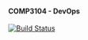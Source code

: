 #### COMP3104 - DevOps

[![Build Status](https://app.travis-ci.com/JasonO0619/comp3104.svg?token=tdZ7Mq64WSqvLMuxpHt4&branch=master)](https://app.travis-ci.com/JasonO0619/comp3104)
